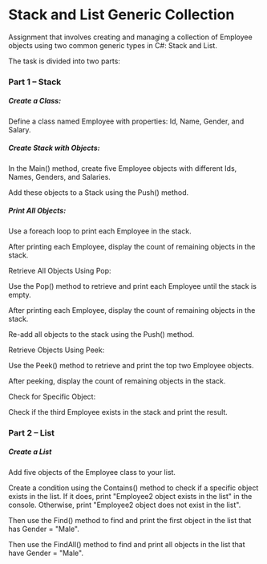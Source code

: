 <h1>Stack and List Generic Collection </h1>

<p>Assignment that involves creating and managing a collection of Employee objects using two common generic types in C#: Stack and List. 

The task is divided into two parts:

<h3>Part 1 – Stack</h3>
<h5>Create a Class:</h5>

Define a class named Employee with properties: Id, Name, Gender, and Salary.

<h5>Create Stack with Objects: </h5>

In the Main() method, create five Employee objects with different Ids, Names, Genders, and Salaries.

Add these objects to a Stack using the Push() method.

<h5>Print All Objects:</h5>

Use a foreach loop to print each Employee in the stack.

After printing each Employee, display the count of remaining objects in the stack.

Retrieve All Objects Using Pop:

Use the Pop() method to retrieve and print each Employee until the stack is empty.

After printing each Employee, display the count of remaining objects in the stack.

Re-add all objects to the stack using the Push() method.

Retrieve Objects Using Peek:

Use the Peek() method to retrieve and print the top two Employee objects.

After peeking, display the count of remaining objects in the stack.

Check for Specific Object:

Check if the third Employee exists in the stack and print the result.


<h3>Part 2 – List</h3>

<h5>Create a List</h5>

Add five objects of the Employee class to your list.

Create a condition using the Contains() method to check if a specific object exists in the list. If it does, print "Employee2 object exists in the list" in the console. Otherwise, print "Employee2 object does not exist in the list". </p>

Then use the Find() method to find and print the first object in the list that has Gender = "Male".

Then use the FindAll() method to find and print all objects in the list that have Gender = "Male".
